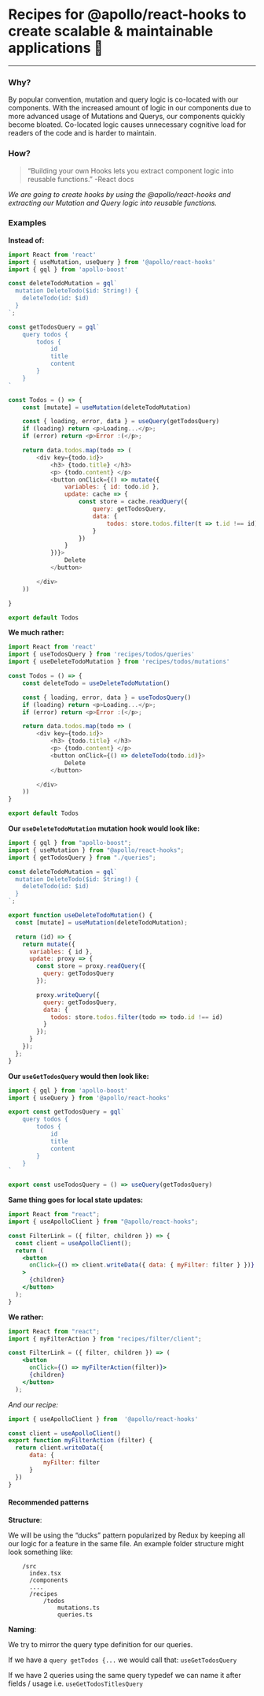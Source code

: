 
# Recipes for @apollo/react-hooks to create scalable & maintainable applications 🚀
___

### Why?
By popular convention, mutation and query logic is co-located with our components.
With the increased amount of logic in our components due to more advanced usage of Mutations and Querys, our components quickly become bloated. Co-located logic causes unnecessary cognitive load for readers of the code and is harder to maintain. 

### How?

> “Building your own Hooks lets you extract component logic into reusable functions.”
-React docs

*We are going to create hooks by using the @apollo/react-hooks and extracting our Mutation and Query logic into reusable functions.*

### Examples
**Instead of:**
```javascript
import React from 'react'
import { useMutation, useQuery } from '@apollo/react-hooks'
import { gql } from 'apollo-boost'

const deleteTodoMutation = gql`
  mutation DeleteTodo($id: String!) {
    deleteTodo(id: $id)
  }
`;

const getTodosQuery = gql`
    query todos {
        todos {
            id
            title
            content
        }
    }
`

const Todos = () => {
    const [mutate] = useMutation(deleteTodoMutation)

    const { loading, error, data } = useQuery(getTodosQuery)
    if (loading) return <p>Loading...</p>;
    if (error) return <p>Error :(</p>;

    return data.todos.map(todo => (
        <div key={todo.id}>
            <h3> {todo.title} </h3>
            <p> {todo.content} </p>
            <button onClick={() => mutate({
                variables: { id: todo.id },
                update: cache => {
                    const store = cache.readQuery({
                        query: getTodosQuery,
                        data: {
                            todos: store.todos.filter(t => t.id !== id)
                        }
                    })
                }
            })}>
                Delete
            </button>

        </div>
    ))

}

export default Todos
```



**We much rather:**
```javascript
import React from 'react'
import { useTodosQuery } from 'recipes/todos/queries'
import { useDeleteTodoMutation } from 'recipes/todos/mutations'

const Todos = () => {
    const deleteTodo = useDeleteTodoMutation()

    const { loading, error, data } = useTodosQuery()
    if (loading) return <p>Loading...</p>;
    if (error) return <p>Error :(</p>;

    return data.todos.map(todo => (
        <div key={todo.id}>
            <h3> {todo.title} </h3>
            <p> {todo.content} </p>
            <button onClick={() => deleteTodo(todo.id)}>
                Delete
            </button>

        </div>
    ))
}

export default Todos
```


**Our `useDeleteTodoMutation` mutation hook would look like:**
```javascript
import { gql } from "apollo-boost";
import { useMutation } from "@apollo/react-hooks";
import { getTodosQuery } from "./queries";

const deleteTodoMutation = gql`
  mutation DeleteTodo($id: String!) {
    deleteTodo(id: $id)
  }
`;

export function useDeleteTodoMutation() {
  const [mutate] = useMutation(deleteTodoMutation);

  return (id) => {
    return mutate({
      variables: { id },
      update: proxy => {
        const store = proxy.readQuery({
          query: getTodosQuery
        });

        proxy.writeQuery({
          query: getTodosQuery,
          data: {
            todos: store.todos.filter(todo => todo.id !== id)
          }
        });
      }
    });
  };
}

```

**Our `useGetTodosQuery` would then look like:**
```typescript
import { gql } from 'apollo-boost'
import { useQuery } from '@apollo/react-hooks'

export const getTodosQuery = gql`
    query todos {
        todos {
            id
            title
            content
        }
    }
`

export const useTodosQuery = () => useQuery(getTodosQuery)
```

**Same thing goes for local state updates:**
```jsx
import React from "react";
import { useApolloClient } from "@apollo/react-hooks";

const FilterLink = ({ filter, children }) => {
  const client = useApolloClient();
  return (
    <button
      onClick={() => client.writeData({ data: { myFilter: filter } })}
    >
      {children}
    </button>
  );
}
```
**We rather:**
```jsx
import React from "react";
import { myFilterAction } from "recipes/filter/client";

const FilterLink = ({ filter, children }) => (
    <button
      onClick={() => myFilterAction(filter)}>
      {children}
    </button>
  );
```
*And our recipe:*
```javascript
import { useApolloClient } from  '@apollo/react-hooks'

const client = useApolloClient()
export function myFilterAction (filter) {
  return client.writeData({
	  data: {
		  myFilter: filter
	  }
  })
}
```

#### Recommended patterns 
**Structure**:

We will be using the “ducks” pattern popularized by Redux by keeping all our logic for a feature in the same file.
An example folder structure might look something like:
```
    /src
      index.tsx
      /components
      ....
      /recipes
          /todos
              mutations.ts
              queries.ts
```


  **Naming**:
   
  We try to mirror the query type definition for our queries.
  
  If we have a `query getTodos {...` we would call that: `useGetTodosQuery`
    
  If we have 2 queries using the same query typedef we can name it after fields / usage i.e.
  `useGetTodosTitlesQuery`
